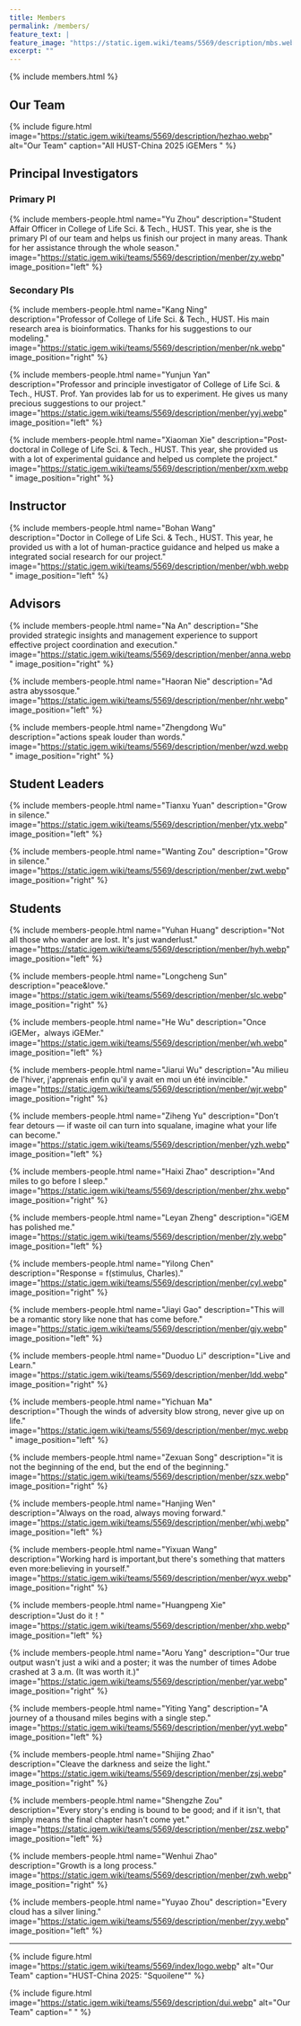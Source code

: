 ```yaml
---
title: Members
permalink: /members/
feature_text: |
feature_image: "https://static.igem.wiki/teams/5569/description/mbs.webp"
excerpt: ""
---
```


{% include members.html %}

## Our Team

{% include figure.html 
   image="https://static.igem.wiki/teams/5569/description/hezhao.webp" 
   alt="Our Team" 
   caption="All HUST-China 2025 iGEMers " %}


## Principal Investigators

### Primary PI

{% include members-people.html 
   name="Yu Zhou" 
   description="Student Affair Officer in College of Life Sci. & Tech., HUST. This year, she is the primary PI of our team and helps us finish our project in many areas. Thank for her assistance through the whole season." 
   image="https://static.igem.wiki/teams/5569/description/menber/zy.webp" 
   image_position="left" %}

### Secondary PIs

{% include members-people.html
   name="Kang Ning" 
   description="Professor of College of Life Sci. & Tech., HUST. His main research area is bioinformatics. Thanks for his suggestions to our modeling." 
   image="https://static.igem.wiki/teams/5569/description/menber/nk.webp" 
   image_position="right" %}

{% include members-people.html
   name="Yunjun Yan" 
   description="Professor and principle investigator of College of Life Sci. & Tech., HUST. Prof. Yan provides lab for us to experiment. He gives us many precious suggestions to our project." 
   image="https://static.igem.wiki/teams/5569/description/menber/yyj.webp" 
   image_position="left" %}

{% include members-people.html 
   name="Xiaoman Xie" 
   description="Post-doctoral in College of Life Sci. & Tech., HUST. This year, she provided us with a lot of experimental guidance and helped us complete the project." 
   image="https://static.igem.wiki/teams/5569/description/menber/xxm.webp" 
   image_position="right" %}

## Instructor

{% include members-people.html 
   name="Bohan Wang" 
   description="Doctor in College of Life Sci. & Tech., HUST. This year, he provided us with a lot of human-practice guidance and helped us make a integrated social research for our project." 
   image="https://static.igem.wiki/teams/5569/description/menber/wbh.webp"
   image_position="left" %}

## Advisors

{% include members-people.html 
   name="Na An" 
   description="She provided strategic insights and management experience to support effective project coordination and execution." 
   image="https://static.igem.wiki/teams/5569/description/menber/anna.webp" 
   image_position="right" %}

{% include members-people.html 
   name="Haoran Nie" 
   description="Ad astra abyssosque." 
   image="https://static.igem.wiki/teams/5569/description/menber/nhr.webp" 
   image_position="left" %}

{% include members-people.html 
   name="Zhengdong Wu" 
   description="actions speak louder than words." 
   image="https://static.igem.wiki/teams/5569/description/menber/wzd.webp" 
   image_position="right" %}


## Student Leaders

{% include members-people.html 
   name="Tianxu Yuan" 
   description="Grow in silence." 
   image="https://static.igem.wiki/teams/5569/description/menber/ytx.webp" 
   image_position="left" %}

{% include members-people.html 
   name="Wanting Zou" 
   description="Grow in silence." 
   image="https://static.igem.wiki/teams/5569/description/menber/zwt.webp" 
   image_position="right" %}

## Students

{% include members-people.html
   name="Yuhan Huang"
   description="Not all those who wander are lost. It's just wanderlust."
   image="https://static.igem.wiki/teams/5569/description/menber/hyh.webp"
   image_position="left" %}

{% include members-people.html
   name="Longcheng Sun"
   description="peace&love."
   image="https://static.igem.wiki/teams/5569/description/menber/slc.webp"
   image_position="right" %}

{% include members-people.html
   name="He Wu"
   description="Once iGEMer，always iGEMer."
   image="https://static.igem.wiki/teams/5569/description/menber/wh.webp"
   image_position="left" %}

{% include members-people.html
   name="Jiarui Wu"
   description="Au milieu de l'hiver, j'apprenais enfin qu'il y avait en moi un été invincible."
   image="https://static.igem.wiki/teams/5569/description/menber/wjr.webp"
   image_position="right" %}

{% include members-people.html
   name="Ziheng Yu"
   description="Don’t fear detours — if waste oil can turn into squalane, imagine what your life can become."
   image="https://static.igem.wiki/teams/5569/description/menber/yzh.webp"
   image_position="left" %}

{% include members-people.html
   name="Haixi Zhao"
   description="And miles to go before I sleep."
   image="https://static.igem.wiki/teams/5569/description/menber/zhx.webp"
   image_position="right" %}

{% include members-people.html
   name="Leyan Zheng"
   description="iGEM has polished me."
   image="https://static.igem.wiki/teams/5569/description/menber/zly.webp"
   image_position="left" %}

{% include members-people.html
   name="Yilong Chen"
   description="Response = f(stimulus, Charles)."
   image="https://static.igem.wiki/teams/5569/description/menber/cyl.webp"
   image_position="right" %}

{% include members-people.html
   name="Jiayi Gao"
   description="This will be a romantic story like none that has come before."
   image="https://static.igem.wiki/teams/5569/description/menber/gjy.webp"
   image_position="left" %}

{% include members-people.html
   name="Duoduo Li"
   description="Live and Learn."
   image="https://static.igem.wiki/teams/5569/description/menber/ldd.webp"
   image_position="right" %}

{% include members-people.html
   name="Yichuan Ma"
   description="Though the winds of adversity blow strong, never give up on life."
   image="https://static.igem.wiki/teams/5569/description/menber/myc.webp"
   image_position="left" %}

{% include members-people.html
   name="Zexuan Song"
   description="it is not the beginning of the end, but the end of the beginning."
   image="https://static.igem.wiki/teams/5569/description/menber/szx.webp"
   image_position="right" %}

{% include members-people.html
   name="Hanjing Wen"
   description="Always on the road, always moving forward."
   image="https://static.igem.wiki/teams/5569/description/menber/whj.webp"
   image_position="left" %}

{% include members-people.html
   name="Yixuan Wang"
   description="Working hard is important,but there's something that matters even more:believing in yourself."
   image="https://static.igem.wiki/teams/5569/description/menber/wyx.webp"
   image_position="right" %}

{% include members-people.html
   name="Huangpeng Xie"
   description="Just do it！"
   image="https://static.igem.wiki/teams/5569/description/menber/xhp.webp"
   image_position="left" %}

{% include members-people.html
   name="Aoru Yang"
   description="Our true output wasn't just a wiki and a poster; it was the number of times Adobe crashed at 3 a.m. (It was worth it.)"
   image="https://static.igem.wiki/teams/5569/description/menber/yar.webp"
   image_position="right" %}

{% include members-people.html
   name="Yiting Yang"
   description="A journey of a thousand miles begins with a single step."
   image="https://static.igem.wiki/teams/5569/description/menber/yyt.webp"
   image_position="left" %}

{% include members-people.html
   name="Shijing Zhao"
   description="Cleave the darkness and seize the light."
   image="https://static.igem.wiki/teams/5569/description/menber/zsj.webp"
   image_position="right" %}

{% include members-people.html
   name="Shengzhe Zou"
   description="Every story's ending is bound to be good; and if it isn't, that simply means the final chapter hasn't come yet."
   image="https://static.igem.wiki/teams/5569/description/menber/zsz.webp"
   image_position="left" %}

{% include members-people.html
   name="Wenhui Zhao"
   description="Growth is a long process."
   image="https://static.igem.wiki/teams/5569/description/menber/zwh.webp"
   image_position="right" %}

{% include members-people.html
   name="Yuyao Zhou"
   description="Every cloud has a silver lining."
   image="https://static.igem.wiki/teams/5569/description/menber/zyy.webp"
   image_position="left" %}

---

{% include figure.html 
   image="https://static.igem.wiki/teams/5569/index/logo.webp" 
   alt="Our Team" 
   caption="HUST-China 2025: \"Squoilene\"" %}

{% include figure.html 
   image="https://static.igem.wiki/teams/5569/description/dui.webp" 
   alt="Our Team" 
   caption=" " %}